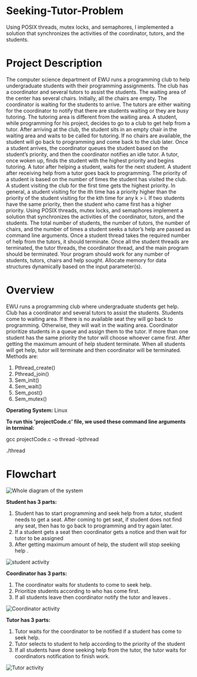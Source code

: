 # Seeking-Tutor-Problem
Using POSIX threads, mutex locks, and semaphores, I implemented a solution that synchronizes the activities of the coordinator, tutors, and the students.

# Project Description
The computer science department of EWU runs a programming club to help undergraduate students with their programming assignments. The club has a coordinator and several tutors to assist the students. The waiting area of the center has several chairs. Initially, all the chairs are empty. The coordinator is waiting for the students to arrive. The tutors are either waiting for the coordinator to notify that there are students waiting or they are busy tutoring. The tutoring area is different from the waiting area. A student, while programming for his project, decides to go to a club to get help from a tutor. After arriving at the club, the student sits in an empty chair in the waiting area and waits to be called for tutoring. If no chairs are available, the student will go back to programming and come back to the club later. Once a student arrives, the coordinator queues the student based on the student’s priority, and then the coordinator notifies an idle tutor. A tutor, once woken up, finds the student with the highest priority and begins tutoring. A tutor after helping a student, waits for the next student. A student after receiving help from a tutor goes back to programming. The priority of a student is based on the number of times the student has visited the club. A student visiting the club for the first time gets the highest priority. In general, a student visiting for the ith time has a priority higher than the priority of the student visiting for the kth time for any k > i. If two students have the same priority, then the student who came first has a higher priority.
Using POSIX threads, mutex locks, and semaphores implement a solution that synchronizes the activities of the coordinator, tutors, and the students. The total number of students, the number of tutors, the number of chairs, and the number of times a student seeks a tutor’s help are passed as command line arguments. Once a student thread takes the required number of help from the tutors, it should terminate. Once all the student threads are terminated, the tutor threads, the coordinator thread, and the main program should be terminated. Your program should work for any number of students, tutors, chairs and help sought. Allocate memory for data structures dynamically based on the input parameter(s).

# Overview
EWU runs a programming club where undergraduate students get help. Club has a coordinator and several tutors to assist the students. Students come to waiting area. If there is no available seat they will go back to programming. Otherwise, they will wait in the waiting area. Coordinator prioritize students in a queue and assign them to the tutor. If more than one student has the same priority the tutor will choose whoever came first. After getting the maximum amount of help student terminate. When all students will get help, tutor will terminate and then coordinator will be terminated. Methods are:
1. Pthread_create()
2. Pthread_join()
3. Sem_init()
4. Sem_wait()
5. Sem_post()
6. Sem_mutex()

**Operating System:** Linux

**To run this 'projectCode.c' file, we used these command line arguments in terminal:**

 gcc projectCode.c -o thread -lpthread

 ./thread

# Flowchart
![Whole diagram of the system](https://user-images.githubusercontent.com/43060004/137521011-59df24d9-bb8c-4b21-9095-858b1bf314c4.png)

**Student has 3 parts:**
1. Student has to start programming and seek help from a tutor, student needs to get a seat.  After coming to get seat, if student does not find any seat, then has to go back to programming and try again later.
2. If a student gets a seat then coordinator gets a notice and then wait for tutor to be assigned
3. After getting maximum amount of help, the student will stop seeking help .

![student activity](https://user-images.githubusercontent.com/43060004/137521003-b8fca3e5-eabd-495b-831e-5c4c84004efa.png)

**Coordinator has 3 parts:**
1. The coordinator waits for students to come to seek help.
2. Prioritize students according to who has come first.
3. If all students leave then coordinator notify the tutor and leaves .

![Coordinator activity](https://user-images.githubusercontent.com/43060004/137521007-8b387dc4-d5f2-4669-81ba-bdf77d14f11a.png)

**Tutor has 3 parts:**
1. Tutor waits for the coordinator to be notified if a student has come to seek help.
2. Tutor selects to student to help according to the priority of the student
3. If all students have done seeking help from the tutor, the tutor waits for coordinators notification to finish work.

![Tutor activity](https://user-images.githubusercontent.com/43060004/137521009-21d51a19-0680-4555-aeb1-228fb91c0bdc.png)
